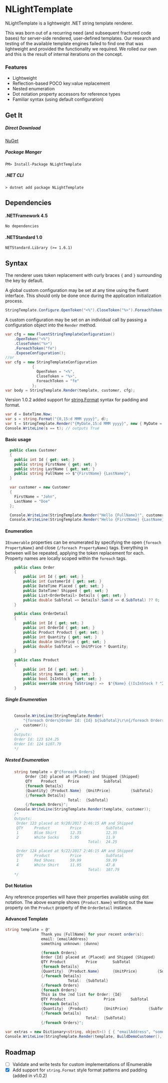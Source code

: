 # NLightTemplate

NLightTemplate is a lightweight .NET string template renderer. 

This was born out of a recurring need (and subsequent fractured code bases) for server-side rendered, user-defined templates.  Our research and testing of the available template engines failed to find one that was lightweight and provided the functionality we required. We rolled our own and this is the result of internal iterations on the concept.  

### Features

 * Lightweight
 * Reflection-based POCO key:value replacement
 * Nested enumeration
 * Dot notation property accessors for reference types
 * Familiar syntax (using default configuration)

## Get It
##### Direct Download
[NuGet](https://www.nuget.org/packages/NLightTemplate)

##### Package Manger
```PM> Install-Package NLightTemplate```
##### .NET CLI
```> dotnet add package NLightTemplate```
## Dependencies
#### .NETFramework 4.5
	No dependencies

#### .NETStandard 1.0
	NETStandard.Library (>= 1.6.1)


## Syntax
The renderer uses token replacement with curly braces ```{``` and ```}``` surrounding the key by default.

A global custom configuration may be set at any time using the fluent interface.  This should only be done once during the application initialization process.
```cs
StringTemplate.Configure.OpenToken("<%").CloseToken("%>").ForeachToken("fe");
```

A custom configuration may be set on an individual call by passing a configuration object into the ```Render``` method.
```cs
var cfg = new FluentStringTemplateConfiguration()
	.OpenToken("<%")
    .CloseToken("%>")
    .ForeachToken("fe")
    .ExposeConfiguration();
//or
var cfg = new StringTemplateConfiguration
            {
              OpenToken = "<%",
              CloseToken = "%>",
              ForeachToken = "fe"
            };
var body = StringTemplate.Render(template, customer, cfg);
```

Version 1.0.2 added support for [string.Format](https://msdn.microsoft.com/en-us/library/system.string.format%28v=vs.110%29.aspx?f=255&MSPPError=-2147217396) syntax for padding and format.
```cs
var d = DateTime.Now;
var s = string.Format("{0,15:d MMM yyyy}", d);
var t = StringTemplate.Render("{MyDate,15:d MMM yyyy}", new { MyDate = d });
Console.WriteLine(s == t); // outputs True
```

#### Basic usage
```cs
  public class Customer
  {
    public int Id { get; set; }
    public string FirstName { get; set; }
    public string LastName { get; set; }
    public string FullName => $"{FirstName} {LastName}";
  }
```
```cs
  var customer = new Customer
  {
    FirstName = "John",
    LastName = "Doe"
  };

  Console.WriteLine(StringTemplate.Render("Hello {FullName}!", customer)); //Produces "Hello John Doe!"
  Console.WriteLine(StringTemplate.Render("Hello {FirstName} {LastName}!", customer)); //Produces "Hello John Doe!"
```

#### Enumeration
```IEnumerable``` properties can be enumerated by specifying the open ```{foreach PropertyName}``` and close ```{/foreach PropertyName}``` tags.  Everything in between will be repeated, applying the token replacement for each.  Property names are locally scoped within the ```foreach``` tags.  

```cs
	public class Order
    {
        public int Id { get; set; }
        public int CustomerId { get; set; }
        public DateTime Placed { get; set; }
        public DateTime? Shipped { get; set; }
        public List<OrderDetail> Details { get; set; }
        public double SubTotal => Details?.Sum(d => d.SubTotal) ?? 0;
    }

    public class OrderDetail
    {
        public int Id { get; set; }
        public int OrderId { get; set; }
        public Product Product { get; set; }
        public int Quantity { get; set; }
        public double UnitPrice { get; set; }
        public double SubTotal => UnitPrice * Quantity;
    }

    public class Product
    {
        public int Id { get; set; }
        public string Name { get; set; }
        public bool IsInStock { get; set; }
        public override string ToString() =>  $"{Name} {(IsInStock ? "In Stock" : "Unavailable")}";
    }
```
##### Single Enumeration
```cs

	Console.WriteLine(StringTemplate.Render(
    	"{foreach Orders}Order Id: {Id} ${SubTotal}\r\n{/foreach Orders}", 
        customer));
    /*
    Outputs:
    Order Id: 123 $24.25
    Order Id: 124 $107.79 
    */
```

##### Nested Enumeration
```cs
	string template = @"{foreach Orders}
         Order {Id} placed at {Placed} and Shipped {Shipped}
         QTY	Product		Price           SubTotal
         {foreach Details}
         {Quantity}	{Product.Name}	{UnitPrice}     	{SubTotal}
         {/foreach Details}
			                Total: 	{SubTotal}
         {/foreach Orders}";
    Console.WriteLine(StringTemplate.Render(template, customer));
	/*
    Outputs: 
     Order 123 placed at 9/20/2017 2:46:15 AM and Shipped
     QTY     Product         Price           SubTotal
     1       Blue Shirt      12.35           12.35
     2       White Socks     5.95            11.9
                                     Total:  24.25

     Order 124 placed at 9/22/2017 2:46:15 AM and Shipped
     QTY     Product         Price           SubTotal
     1       Red Shoes       59.99           59.99
     4       White Shirt     11.95           47.8
                                     Total:  107.79
    */
```

#### Dot Notation
Any reference properties will have their properties available using dot notation.
The above example shows ```{Product.Name}``` writing out the ```Name``` property on the ```Product``` property of the ```OrderDetail``` instance.

#### Advanced Template
```cs
string template = @"
				Thank you {FullName} for your recent order(s):
                email: {emailAddress}
                something unknown: {dunno}

                {foreach Orders}
                Order {Id} placed at {Placed} and Shipped {Shipped}
                QTY	Product		    Price       SubTotal
                {foreach Details}
                {Quantity}	{Product.Name}	    {UnitPrice}     	{SubTotal}
                {/foreach Details}
					        Total:  {SubTotal}
                {/foreach Orders}
                {foreach Orders}
                This is the 2nd list for Order: {Id}
                QTY	Product		            Price       SubTotal
                {foreach Details}
                {Quantity}	{Product}	    {UnitPrice}     	{SubTotal}
                {/foreach Details}
					                Total: 	{SubTotal}
                {/foreach Orders}";
                
var extras = new Dictionary<string, object>() { { "emailAddress", "someone@home.com" } };
Console.WriteLine(StringTemplate.Render(template, BuildDemoCustomer(), extras));
```
## Roadmap

- [ ] Validate and write tests for custom implementations of IEnumerable
- [x] Add support for ```string.Format``` style format patterns and padding (added in v1.0.2)

